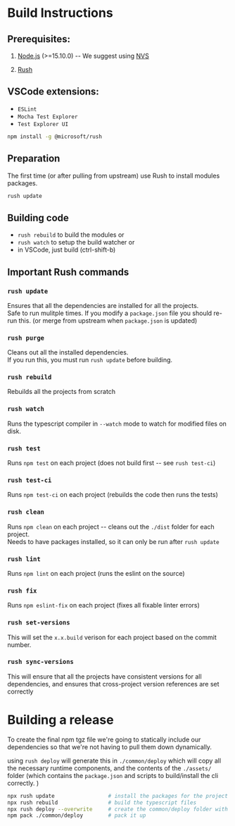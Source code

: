 # Build Instructions

## Prerequisites: 
1. [Node.js](https://nodejs.org/en/download/) (>=15.10.0) -- We suggest using [NVS](https://github.com/jasongin/nvs)

2. [Rush](https://rushjs.io/pages/intro/welcome/) 

## VSCode extensions:
  - `ESLint`
  - `Mocha Test Explorer`
  - `Test Explorer UI`


``` bash
npm install -g @microsoft/rush
```

## Preparation
The first time (or after pulling from upstream) use Rush to install modules packages.
``` bash
rush update 
```

## Building code
- `rush rebuild` to build the modules
or
- `rush watch` to setup the build watcher 
or
- in VSCode, just build (ctrl-shift-b)

## Important Rush commands

### `rush update` 
Ensures that all the dependencies are installed for all the projects.  
Safe to run mulitple times. 
If you modify a `package.json` file you should re-run this. (or merge from upstream when `package.json` is updated)

### `rush purge` 
Cleans out all the installed dependencies.  
If you run this, you must run `rush update` before building.

### `rush rebuild` 
Rebuilds all the projects from scratch

### `rush watch` 
Runs the typescript compiler in `--watch` mode to watch for modified files on disk.

### `rush test` 
Runs `npm test` on each project (does not build first -- see `rush test-ci`)

### `rush test-ci`
Runs `npm test-ci` on each project (rebuilds the code then runs the tests)

### `rush clean`  
Runs `npm clean` on each project -- cleans out the `./dist` folder for each project.  
Needs to have packages installed, so it can only be run after `rush update`

### `rush lint` 
Runs `npm lint` on each project (runs the eslint on the source)

### `rush fix`
Runs `npm eslint-fix` on each project (fixes all fixable linter errors)

### `rush set-versions` 
This will set the `x.x.build` verison for each project based on the commit number. 

### `rush sync-versions`
This will ensure that all the projects have consistent versions for all dependencies, and ensures that cross-project version references are set correctly




# Building a release

To create the final npm tgz file we're going to statically include our dependencies so that we're not having to pull them down dynamically.

using `rush deploy` will generate this in `./common/deploy` which will copy all the necessary runtime components, and the contents of the `./assets/` folder (which contains the `package.json` and scripts to build/install the cli correctly. )

``` bash
npx rush update                 # install the packages for the project
npx rush rebuild                # build the typescript files
npx rush deploy --overwrite     # create the common/deploy folder with all the contents includeing ./assets
npm pack ./common/deploy        # pack it up
```